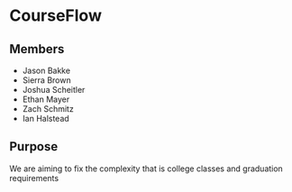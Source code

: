 # CourseFlow

## Members
* Jason Bakke
* Sierra Brown
* Joshua Scheitler
* Ethan Mayer
* Zach Schmitz
* Ian Halstead

## Purpose
We are aiming to fix the complexity that is college classes and graduation requirements

